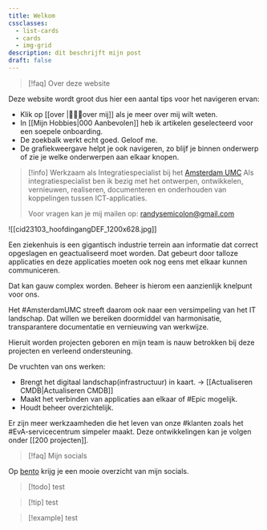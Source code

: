 ```yaml
---
title: Welkom
cssclasses:
  - list-cards
  - cards
  - img-grid
description: dit beschrijft mijn post
draft: false
---
```


> [!faq] Over deze website

Deze website wordt groot dus hier een aantal tips voor het navigeren ervan:

- Klik op [[over |🙋🏿‍♂️over mij]] als je meer over mij wilt weten.
- In [[Mijn Hobbies|000 Aanbevolen]] heb ik artikelen geselecteerd voor een soepele onboarding.
- De zoekbalk werkt echt goed. Geloof me.
- De grafiekweergave helpt je ook navigeren, zo blijf je binnen onderwerp of zie je welke onderwerpen aan elkaar knopen.

> [!info] Werkzaam als Integratiespecialist bij het [Amsterdam UMC](https://amsterdamumc.org/nl/organisatie/missie-visie-en-strategie.htm)
> Als integratiespecialist ben ik bezig met het ontwerpen, ontwikkelen, vernieuwen, realiseren, documenteren en onderhouden van koppelingen tussen ICT-applicaties.
> 
> Voor vragen kan je mij mailen op: randysemicolon@gmail.com

![[cid23103_hoofdingangDEF_1200x628.jpg]]

Een ziekenhuis is een gigantisch industrie terrein aan informatie dat correct opgeslagen en geactualiseerd moet worden. Dat gebeurt door talloze applicaties en deze applicaties moeten ook nog eens met elkaar kunnen communiceren. 

Dat kan gauw complex worden. Beheer is hierom een aanzienlijk knelpunt voor ons.

Het #AmsterdamUMC streeft daarom ook naar een versimpeling van het IT landschap. Dat willen we bereiken doormiddel van harmonisatie, transparantere documentatie en vernieuwing van werkwijze.

Hieruit worden projecten geboren en mijn team is nauw betrokken bij deze projecten en verleend ondersteuning.

De vruchten van ons werken:
- Brengt het digitaal landschap(infrastructuur) in kaart. -> [[Actualiseren CMDB|Actualiseren CMDB]]
- Maakt het verbinden van applicaties aan elkaar of #Epic mogelijk.
- Houdt beheer overzichtelijk. 

Er zijn meer werkzaamheden die het leven van onze #klanten zoals het #EvA-servicecentrum simpeler maakt. Deze ontwikkelingen kan je volgen onder [[200 projecten]].

> [!faq] Mijn socials

Op [bento](https://bento.me/randysemicolon) krijg je een mooie overzicht van mijn socials. 

> [!todo] test

> [!tip] test

> [!example] test

